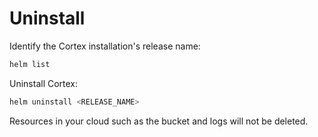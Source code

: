 # Uninstall

Identify the Cortex installation's release name:

```bash
helm list
```

Uninstall Cortex:

```bash
helm uninstall <RELEASE_NAME>
```

Resources in your cloud such as the bucket and logs will not be deleted.
